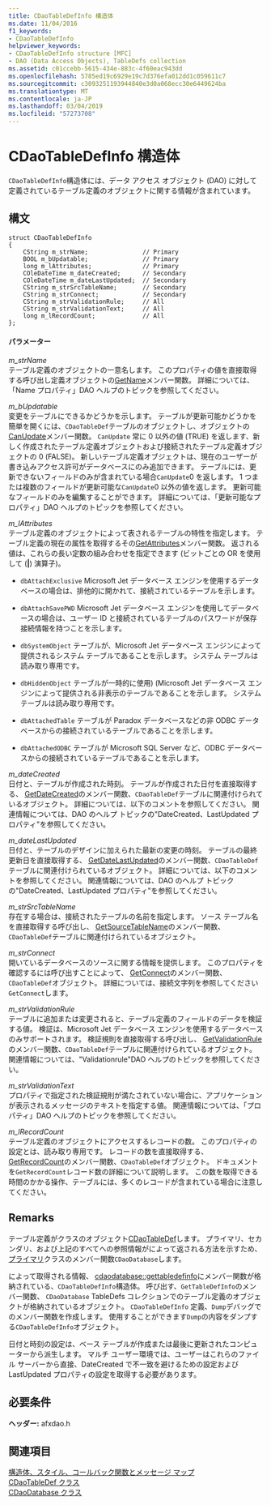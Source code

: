 ```yaml
---
title: CDaoTableDefInfo 構造体
ms.date: 11/04/2016
f1_keywords:
- CDaoTableDefInfo
helpviewer_keywords:
- CDaoTableDefInfo structure [MFC]
- DAO (Data Access Objects), TableDefs collection
ms.assetid: c01ccebb-5615-434e-883c-4f60eac943dd
ms.openlocfilehash: 5785ed19c6929e19c7d376efa012dd1c059611c7
ms.sourcegitcommit: c3093251193944840e3d0a068ecc30e6449624ba
ms.translationtype: MT
ms.contentlocale: ja-JP
ms.lasthandoff: 03/04/2019
ms.locfileid: "57273708"
---
```

# <a name="cdaotabledefinfo-structure"></a>CDaoTableDefInfo 構造体

`CDaoTableDefInfo`構造体には、データ アクセス オブジェクト (DAO) に対して定義されているテーブル定義のオブジェクトに関する情報が含まれています。

## <a name="syntax"></a>構文

```
struct CDaoTableDefInfo
{
    CString m_strName;               // Primary
    BOOL m_bUpdatable;               // Primary
    long m_lAttributes;              // Primary
    COleDateTime m_dateCreated;      // Secondary
    COleDateTime m_dateLastUpdated;  // Secondary
    CString m_strSrcTableName;       // Secondary
    CString m_strConnect;            // Secondary
    CString m_strValidationRule;     // All
    CString m_strValidationText;     // All
    long m_lRecordCount;             // All
};
```

#### <a name="parameters"></a>パラメーター

*m_strName*<br/>
テーブル定義のオブジェクトの一意名します。 このプロパティの値を直接取得する呼び出し定義オブジェクトの[GetName](../../mfc/reference/cdaotabledef-class.md#getname)メンバー関数。 詳細については、「Name プロパティ」DAO ヘルプのトピックを参照してください。

*m_bUpdatable*<br/>
変更をテーブルにできるかどうかを示します。 テーブルが更新可能かどうかを簡単を開くには、`CDaoTableDef`テーブルのオブジェクトし、オブジェクトの[CanUpdate](../../mfc/reference/cdaotabledef-class.md#canupdate)メンバー関数。 `CanUpdate` 常に 0 以外の値 (TRUE) を返します、新しく作成されたテーブル定義オブジェクトおよび接続されたテーブル定義オブジェクトの 0 (FALSE)。 新しいテーブル定義オブジェクトは、現在のユーザーが書き込みアクセス許可がデータベースにのみ追加できます。 テーブルには、更新できないフィールドのみが含まれている場合`CanUpdate`0 を返します。 1 つまたは複数のフィールドが更新可能な`CanUpdate`0 以外の値を返します。 更新可能なフィールドのみを編集することができます。 詳細については、「更新可能なプロパティ」DAO ヘルプのトピックを参照してください。

*m_lAttributes*<br/>
テーブル定義のオブジェクトによって表されるテーブルの特性を指定します。 テーブル定義の現在の属性を取得するその[GetAttributes](../../mfc/reference/cdaotabledef-class.md#getattributes)メンバー関数。 返される値は、これらの長い定数の組み合わせを指定できます (ビットごとの OR を使用して (**&#124;**) 演算子)。

- `dbAttachExclusive` Microsoft Jet データベース エンジンを使用するデータベースの場合は、排他的に開かれて、接続されているテーブルを示します。

- `dbAttachSavePWD` Microsoft Jet データベース エンジンを使用してデータベースの場合は、ユーザー ID と接続されているテーブルのパスワードが保存接続情報を持つことを示します。

- `dbSystemObject` テーブルが、Microsoft Jet データベース エンジンによって提供されるシステム テーブルであることを示します。 システム テーブルは読み取り専用です。

- `dbHiddenObject` テーブルが一時的に使用) (Microsoft Jet データベース エンジンによって提供される非表示のテーブルであることを示します。 システム テーブルは読み取り専用です。

- `dbAttachedTable` テーブルが Paradox データベースなどの非 ODBC データベースからの接続されているテーブルであることを示します。

- `dbAttachedODBC` テーブルが Microsoft SQL Server など、ODBC データベースからの接続されているテーブルであることを示します。

*m_dateCreated*<br/>
日付と、テーブルが作成された時刻。 テーブルが作成された日付を直接取得する、 [GetDateCreated](../../mfc/reference/cdaotabledef-class.md#getdatecreated)のメンバー関数、`CDaoTableDef`テーブルに関連付けられているオブジェクト。 詳細については、以下のコメントを参照してください。 関連情報については、DAO のヘルプ トピックの"DateCreated、LastUpdated プロパティ"を参照してください。

*m_dateLastUpdated*<br/>
日付と、テーブルのデザインに加えられた最新の変更の時刻。 テーブルの最終更新日を直接取得する、 [GetDateLastUpdated](../../mfc/reference/cdaotabledef-class.md#getdatelastupdated)のメンバー関数、`CDaoTableDef`テーブルに関連付けられているオブジェクト。 詳細については、以下のコメントを参照してください。 関連情報については、DAO のヘルプ トピックの"DateCreated、LastUpdated プロパティ"を参照してください。

*m_strSrcTableName*<br/>
存在する場合は、接続されたテーブルの名前を指定します。 ソース テーブル名を直接取得する呼び出し、 [GetSourceTableName](../../mfc/reference/cdaotabledef-class.md#getsourcetablename)のメンバー関数、`CDaoTableDef`テーブルに関連付けられているオブジェクト。

*m_strConnect*<br/>
開いているデータベースのソースに関する情報を提供します。 このプロパティを確認するには呼び出すことによって、 [GetConnect](../../mfc/reference/cdaotabledef-class.md#getconnect)のメンバー関数、`CDaoTableDef`オブジェクト。 詳細については、接続文字列を参照してください`GetConnect`します。

*m_strValidationRule*<br/>
テーブルに追加または変更されると、テーブル定義のフィールドのデータを検証する値。 検証は、Microsoft Jet データベース エンジンを使用するデータベースのみサポートされます。 検証規則を直接取得する呼び出し、 [GetValidationRule](../../mfc/reference/cdaotabledef-class.md#getvalidationrule)のメンバー関数、`CDaoTableDef`テーブルに関連付けられているオブジェクト。 関連情報については、"Validationrule"DAO ヘルプのトピックを参照してください。

*m_strValidationText*<br/>
プロパティで指定された検証規則が満たされていない場合に、アプリケーションが表示されるメッセージのテキストを指定する値。 関連情報については、「プロパティ」DAO ヘルプのトピックを参照してください。

*m_lRecordCount*<br/>
テーブル定義のオブジェクトにアクセスするレコードの数。 このプロパティの設定とは、読み取り専用です。 レコードの数を直接取得する、 [GetRecordCount](../../mfc/reference/cdaotabledef-class.md#getrecordcount)のメンバー関数、`CDaoTableDef`オブジェクト。 ドキュメントを`GetRecordCount`レコード数の詳細について説明します。 この数を取得できる時間のかかる操作、テーブルには、多くのレコードが含まれている場合に注意してください。

## <a name="remarks"></a>Remarks

テーブル定義がクラスのオブジェクト[CDaoTableDef](../../mfc/reference/cdaotabledef-class.md)します。 プライマリ、セカンダリ、および上記のすべてへの参照情報がによって返される方法を示すため、[プライマリ](../../mfc/reference/cdaodatabase-class.md#gettabledefinfo)クラスのメンバー関数`CDaoDatabase`します。

によって取得される情報、 [cdaodatabase::gettabledefinfo](../../mfc/reference/cdaodatabase-class.md#gettabledefinfo)にメンバー関数が格納されている、`CDaoTableDefInfo`構造体。 呼び出す、`GetTableDefInfo`のメンバー関数、 `CDaoDatabase` TableDefs コレクションでのテーブル定義のオブジェクトが格納されているオブジェクト。 `CDaoTableDefInfo` 定義、`Dump`デバッグでのメンバー関数を作成します。 使用することができます`Dump`の内容をダンプする`CDaoTableDefInfo`オブジェクト。

日付と時刻の設定は、ベース テーブルが作成または最後に更新されたコンピューターから派生します。 マルチ ユーザー環境では、ユーザーはこれらのファイル サーバーから直接、DateCreated で不一致を避けるための設定および LastUpdated プロパティの設定を取得する必要があります。

## <a name="requirements"></a>必要条件

**ヘッダー:** afxdao.h

## <a name="see-also"></a>関連項目

[構造体、スタイル、コールバック関数とメッセージ マップ](../../mfc/reference/structures-styles-callbacks-and-message-maps.md)<br/>
[CDaoTableDef クラス](../../mfc/reference/cdaotabledef-class.md)<br/>
[CDaoDatabase クラス](../../mfc/reference/cdaodatabase-class.md)
